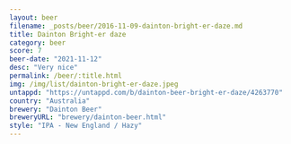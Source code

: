 ```yaml
---
layout: beer
filename: _posts/beer/2016-11-09-dainton-bright-er-daze.md
title: Dainton Bright-er daze
category: beer
score: 7
beer-date: "2021-11-12"
desc: "Very nice"
permalink: /beer/:title.html
img: /img/list/dainton-bright-er-daze.jpeg
untappd: "https://untappd.com/b/dainton-beer-bright-er-daze/4263770"
country: "Australia"
brewery: "Dainton Beer"
breweryURL: "brewery/dainton-beer.html"
style: "IPA - New England / Hazy"
---
```

